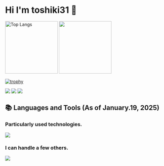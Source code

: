 # Hi I'm toshiki31 👋

<!-- <a href="https://github.com/kawarimidoll/typograssy"><img alt="typograssy" src="https://typograssy.deno.dev/api?text=%20Hi!%20I'm%20Paseri!%20"></a> -->

<p align="left"> 
<!-- todo: vercelをデプロイして出てきたURLに変更する -->
    <img alt="Top Langs" height="170" src="https://github-readme-stats-rose-nu-71.vercel.app/api/top-langs/?username=toshiki31&layout=compact&count_private=true&show_icons=true&theme=city_lights" />
    <img height="170" src="https://github-readme-stats-rose-nu-71.vercel.app/api?username=toshiki31&show_icons=true&theme=city_lights">

<!-- ## 🏆 GitHub Profile Trophy -->

[![trophy](https://github-profile-trophy.vercel.app/?username=toshiki31&count_private=true&theme=nord&column=7)](https://github.com/ryo-ma/github-profile-trophy)

<!-- ## 🪪 GitHub Profile Summary Cards -->

![](https://github-profile-summary-cards.vercel.app/api/cards/profile-details?username=toshiki31&count_private=true&theme=city_lights)
![](https://github-profile-summary-cards.vercel.app/api/cards/repos-per-language?username=toshiki31&count_private=true&theme=city_lights)
![](https://github-profile-summary-cards.vercel.app/api/cards/most-commit-language?username=toshiki31&count_private=true&theme=city_lights)

## 📚 Languages and Tools (As of January.19, 2025)

<!-- generate by https://rahuldkjain.github.io/gh-profile-readme-generator/ -->

### Particularly used technologies.

<p align="left">
  <a href="https://skillicons.dev">
    <img src="https://skillicons.dev/icons?i=react,typescript,nextjs,mui,emotion,githubactions,azure,figma" />
      
  </a>
</p>

### I can handle a few others.

<p align="left">
  <a href="https://skillicons.dev">
    <img src="https://skillicons.dev/icons?i=python,go,docker,graphql,vite,laravel,nodejs,postman" />
  </a>
</p>
